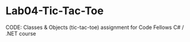 # Lab04-Tic-Tac-Toe
 CODE: Classes &amp; Objects (tic-tac-toe) assignment for Code Fellows C# / .NET course
